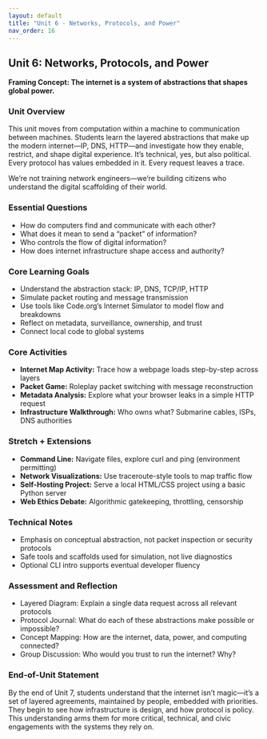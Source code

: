 ```yaml
---
layout: default
title: "Unit 6 - Networks, Protocols, and Power"
nav_order: 16
---
```


## Unit 6: Networks, Protocols, and Power
**Framing Concept: The internet is a system of abstractions that shapes global power.**

### Unit Overview
This unit moves from computation within a machine to communication between machines. Students learn the layered abstractions that make up the modern internet—IP, DNS, HTTP—and investigate how they enable, restrict, and shape digital experience. It’s technical, yes, but also political. Every protocol has values embedded in it. Every request leaves a trace.

We’re not training network engineers—we’re building citizens who understand the digital scaffolding of their world.

### Essential Questions
- How do computers find and communicate with each other?
- What does it mean to send a “packet” of information?
- Who controls the flow of digital information?
- How does internet infrastructure shape access and authority?

### Core Learning Goals
- Understand the abstraction stack: IP, DNS, TCP/IP, HTTP
- Simulate packet routing and message transmission
- Use tools like Code.org’s Internet Simulator to model flow and breakdowns
- Reflect on metadata, surveillance, ownership, and trust
- Connect local code to global systems

### Core Activities
- **Internet Map Activity:** Trace how a webpage loads step-by-step across layers
- **Packet Game:** Roleplay packet switching with message reconstruction
- **Metadata Analysis:** Explore what your browser leaks in a simple HTTP request
- **Infrastructure Walkthrough:** Who owns what? Submarine cables, ISPs, DNS authorities

### Stretch + Extensions
- **Command Line:** Navigate files, explore curl and ping (environment permitting)
- **Network Visualizations:** Use traceroute-style tools to map traffic flow
- **Self-Hosting Project:** Serve a local HTML/CSS project using a basic Python server
- **Web Ethics Debate:** Algorithmic gatekeeping, throttling, censorship

### Technical Notes
- Emphasis on conceptual abstraction, not packet inspection or security protocols
- Safe tools and scaffolds used for simulation, not live diagnostics
- Optional CLI intro supports eventual developer fluency

### Assessment and Reflection
- Layered Diagram: Explain a single data request across all relevant protocols
- Protocol Journal: What do each of these abstractions make possible or impossible?
- Concept Mapping: How are the internet, data, power, and computing connected?
- Group Discussion: Who would you trust to run the internet? Why?

### End-of-Unit Statement
By the end of Unit 7, students understand that the internet isn’t magic—it’s a set of layered agreements, maintained by people, embedded with priorities. They begin to see how infrastructure is design, and how protocol is policy. This understanding arms them for more critical, technical, and civic engagements with the systems they rely on.
